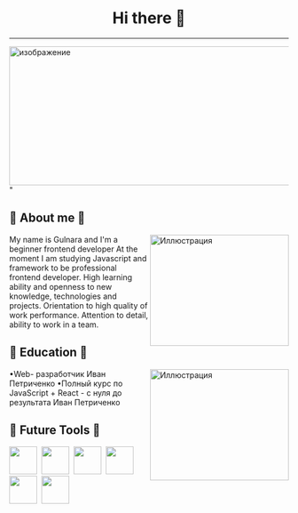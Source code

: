 <h1 align="center">Hi there 👋</h1>

<hr>
<img src="https://i.pinimg.com/originals/48/4f/72/484f7219c122ff3d5b7ffd6e3095d299.jpg" alt="изображение" align="center" width="550px" height="250px">"

## 💫 About me 💫
<img src="https://i.pinimg.com/originals/55/7d/d6/557dd6dad96f28ec985dd44c5b8a16bf.jpg" 
  alt="Иллюстрация" align="right" width="250px" height="200px">
  
My name is Gulnara and I'm a beginner frontend developer 
At the moment I am studying Javascript and framework to be professional frontend developer.
High learning ability and openness to new knowledge, technologies and projects.
Orientation to high quality of work performance.
Attention to detail, ability to work in a team.
## 💫 Education 💫
<img src="https://i.pinimg.com/originals/97/17/35/9717356ce1e6e351c98c555fcf939e00.jpg" 
  alt="Иллюстрация" align="right" width="250px" height="200px">
•Web- разработчик Иван Петриченко
•Полный курс по JavaScript + React - с нуля до результата Иван Петриченко
## 💫 Future Tools 💫
<img src="https://raw.githubusercontent.com/get-icon/geticon/master/icons/javascript.svg" width="50" height="50">&nbsp;
<img src="https://raw.githubusercontent.com/get-icon/geticon/master/icons/html-5.svg" width="50" height="50">&nbsp;
<img src="https://raw.githubusercontent.com/get-icon/geticon/master/icons/github-octocat.svg" width="50" height="50">&nbsp;
<img src="https://raw.githubusercontent.com/get-icon/geticon/master/icons/css-3.svg" width="50" height="50">&nbsp;
<img src="https://raw.githubusercontent.com/get-icon/geticon/master/icons/bootstrap.svg" width="50" height="50">&nbsp;
<img src="https://raw.githubusercontent.com/get-icon/geticon/master/icons/figma.svg" width="50" height="50">&nbsp;
